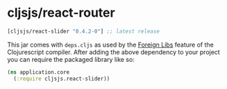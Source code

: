 # cljsjs/react-router

[](dependency)
```clojure
[cljsjs/react-slider "0.4.2-0"] ;; latest release
```
[](/dependency)

This jar comes with `deps.cljs` as used by the [Foreign Libs][flibs] feature
of the Clojurescript compiler. After adding the above dependency to your project
you can require the packaged library like so:

```clojure
(ns application.core
  (:require cljsjs.react-slider))
```

[flibs]: https://github.com/clojure/clojurescript/wiki/Packaging-Foreign-Dependencies